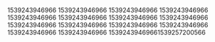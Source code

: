1539243946966
1539243946966
1539243946966
1539243946966
1539243946966
1539243946966
1539243946966
1539243946966
1539243946966
1539243946966
1539243946966
1539243946966
1539243946966
1539243946966
15392439469661539257200566